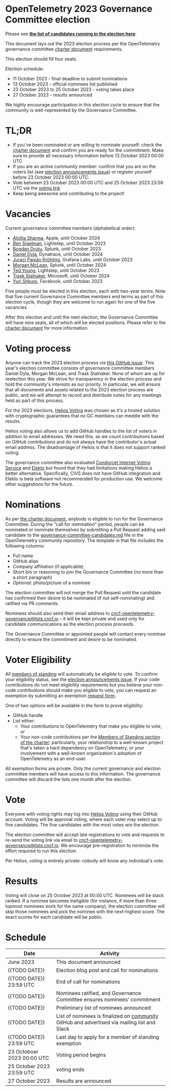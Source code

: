 # OpenTelemetry 2023 Governance Committee election

Please see **[the list of candidates running in the election here](./governance-committee-candidates.md)**.

This document lays out the 2023 election process per the OpenTelemetry governance committee [charter document](../../governance-charter.md#establishment-of-a-governance-committee) requirements.

This election should fill four seats.

Election schedule:

* 11 October 2023 - final deadline to submit nominations
* 13 October 2023 - official nominees list published
* 23 October 2023 to 25 October 2023 - voting takes place
* 27 October 2023 - results announced

We highly encourage participation in this election cycle to ensure that the community is well-represented by the Governance Committee.

# TL;DR

* If you've been nominated or are willing to nominate yourself: check the [charter document](../../governance-charter.md) and confirm you are ready for the commitment. Make sure to provide all necessary information before 13 October 2023 00:00 UTC
* If you are an active community member: confirm that you are on the voters list (see [election announcements issue](https://github.com/open-telemetry/community/issues/1561)) or register yourself before 23 October 2023 00:00 UTC.
* Vote between 23 October 2023 00:00 UTC and 25 October 2023 23:59 UTC via the [voting link](https://vote.heliosvoting.org/helios/elections/1ee70ee4-11ce-11ee-aaf8-0a8c9aac83f9/view)
* Keep being awesome and contributing to the project!

# Vacancies

Current governance committee members (alphabetical order):

* [Alolita Sharma](https://github.com/alolita), Apple, until October 2024
* [Ben Sigelman](https://github.com/bhs), Lightstep, until October 2023
* [Bogdan Drutu](https://github.com/BogdanDrutu), Splunk, until October 2023
* [Daniel Dyla](https://github.com/dyladan), Dynatrace, until October 2024
* [Juraci Paixão Kröhling](https://github.com/jpkrohling), Grafana Labs, until October 2023
* [Morgan McLean](https://github.com/mtwo), Splunk, until October 2024
* [Ted Young](https://github.com/tedsuo), Lightstep, until October 2023
* [Trask Stalnaker](https://github.com/trask), Microsoft, until October 2024
* [Yuri Shkuro](https://github.com/yurishkuro), Facebook, until October 2023

Five people must be elected in this election, each with two-year terms. Note that five current Governance Committee members end terms as part of this election cycle, though they are welcome to run again for one of the five vacancies.

After this election and until the next election, the Governance Committee will have nine seats, all of which will be elected positions. Please refer to the [charter document](../../governance-charter.md#establishment-of-a-governance-committee) for more information.

# Voting process

Anyone can track the 2023 election process via [this GitHub issue](https://github.com/open-telemetry/community/issues/1477). This year's election committee consists of governance committee members Daniel Dyla, Morgan McLean, and Trask Stalnaker. None of whom are up for reelection this year. We strive for transparency in the election process and hold the community's interests as our priority. In particular, we will ensure that all documents and assets related to the 2023 election process are public, and we will attempt to record and distribute notes for any meetings held as part of this process.

For the 2023 elections, [Helios Voting](https://vote.heliosvoting.org/) was chosen as it's a hosted solution with cryptographic guarantees that no GC members can meddle with the results. 

Helios voting also allows us to add GitHub handles to the list of voters in addition to email addresses. We need this, as we count contributions based on GitHub contributions and do not always have the contributor's actual email address. The disadvantage of Helios is that it does not support ranked voting.

The governance committee also evaluated [Condorcet Internet Voting Service](https://civs1.civs.us/) and [Elekto](https://elekto.dev/) but found that they had limitations making Helios a better alternative. Specifically, CIVS does not have GitHub integration and Elekto is beta software not recommended for production use. We welcome other suggestions for the future.

# Nominations

As per [the charter document](../../governance-charter.md#establishment-of-a-governance-committee), anybody is eligible to run for the Governance Committee. During the "call for nomination" period, people can be nominated or nominate themselves by submitting a Pull Request adding said candidate to the [governance-committee-candidates.md](./governance-committee-candidates.md) file in the OpenTelemetry community repository. The template in that file includes the following columns:

* Full name
* GitHub alias
* Company affiliation (if applicable)
* Short bio or reasoning to join the Governance Committee (no more than a short paragraph)
* _Optional_: photo/picture of a nominee

The election committee will not merge the Pull Request until the candidate has confirmed their desire to be nominated (if not self-nominating) and ratified via PR comments.

Nominees should also send their email address to [cncf-opentelemetry-governance@lists.cncf.io](mailto:cncf-opentelemetry-governance@lists.cncf.io) – it will be kept private and used only for candidate communications as the election process proceeds.

The Governance Committee or appointed people will contact every nominee directly to ensure the commitment and desire to be nominated.

# Voter Eligibility

All [members of standing](../../governance-charter.md#members-of-standing) will automatically be eligible to vote. To confirm your eligibility status, see the [election announcements issue](https://github.com/open-telemetry/community/issues/1561). If your code contributions do not meet eligibility requirements but you believe your non-code contributions should make you eligible to vote, you can request an exemption by submitting an exemption [request form](https://forms.gle/GWuGZKku326pCLUo6).

One of two options will be available in the form to prove eligibility:

* GitHub handle
* List either:
  * Your contributions to OpenTelemetry that make you eligible to vote, or
  * Your non-code contributions per the [Members of Standing section of the charter](../../governance-charter.md#members-of-standing): particularly, your relationship to a well-known project that's taken a hard dependency on OpenTelemetry, or your involvement with a well-known organization's adoption of OpenTelemetry as an end-user.

All exemption forms are private. Only the current governance and election committee members will have access to this information. The governance committee will discard the lists one month after the election.

# Vote

Everyone with voting rights may log into [Helios Voting](https://vote.heliosvoting.org/helios/elections/1ee70ee4-11ce-11ee-aaf8-0a8c9aac83f9/view) using their GitHub account. Voting will be approval voting, where each voter may select up to five candidates. The five candidates with the most votes win the election.

The election committee will accept late registrations to vote and requests to re-send the voting link via email to [cncf-opentelemetry-governance@lists.cncf.io](mailto:cncf-opentelemetry-governance@lists.cncf.io). We encourage pre-registration to minimize the effort required to run this election.

Per Helios, voting is entirely private: nobody will know any individual's vote.

# Results

Voting will close on 25 October 2023 at 00:00 UTC. Nominees will be stack ranked. If a nominee becomes ineligible (for instance, if more than three topmost nominees work for the same company), the election committee will skip those nominees and pick the nominee with the next-highest score. The exact scores for each candidate will be public.

# Schedule

| Date                       | Activity                                                                                                                                   |
| -------------------------- | ------------------------------------------------------------------------------------------------------------------------------------------ |
| June 2023                  | This document announced                                                                                                                    |
| {{TODO DATE}}              | Election blog post and call for nominations                                                                                                |
| {{TODO DATE}} 23:59 UTC    | End of call for nominations                                                                                                                |
| {{TODO DATE}}              | Nominees ratified, and Governance Committee ensures nominees' commitment                                                                   |
| {{TODO DATE}}              | Preliminary list of nominees announced                                                                                                     |
| {{TODO DATE}}              | List of nominees is finalized on [community](https://github.com/open-telemetry/community) GitHub and advertised via mailing list and Slack |
| {{TODO DATE}} 23:59 UTC    | Last day to apply for a member of standing exemption                                                                                       |
| 23 Octoboer 2023 00:00 UTC | Voting period begins                                                                                                                       |
| 25 October 2023 23:59 UTC  | voting ends                                                                                                                                |
| 27 October 2023            | Results are announced                                                                                                                      |
